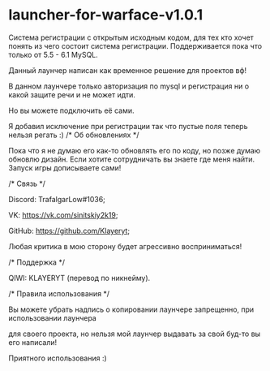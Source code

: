 # launcher-for-warface-v1.0.1
Система регистрации с открытым исходным кодом, для тех кто хочет понять из чего состоит система регистрации. Поддерживается пока что только от 5.5 - 6.1 MySQL.

Данный лаунчер написан как временное решение для проектов вф!

В данном лаунчере только авторизация по mysql и регистрация ни о какой защите речи и не может идти.

Но вы можете подключить её сами.

Я добавил исключение при регистрации так что пустые поля теперь нельзя регать :)
/* Об обновлениях */

Пока что я не думаю его как-то обновлять его по коду, но позже думаю обновлю дизайн. Если хотите сотрудничать вы знаете где меня найти. Запуск игры дописываете сами!

/* Связь */

Discord: TrafalgarLow#1036;

VK: https://vk.com/sinitskiy2k19;

GitHub: https://github.com/Klayeryt;

Любая критика в мою сторону будет агрессивно восприниматься!

/* Поддержка */

QIWI: KLAYERYT (перевод по никнейму).

/* Правила использования */

Вы можете убрать надпись о копировании лаунчере запрещенно, при использовании лаунчера

для своего проекта, но нельзя мой лаунчер выдавать за свой буд-то вы его написали!

Приятного использования :)

